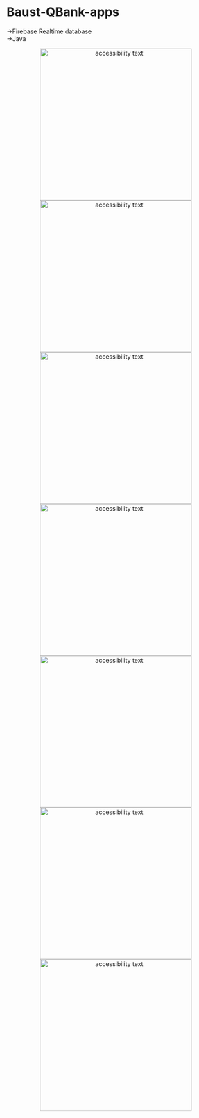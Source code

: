 # Baust-QBank-apps

->Firebase Realtime database<br>
->Java


<p align="center">
  <img src="https://github.com/Abed0711/Baust-QBank-apps/blob/master/ScreenShoot/1.jpg" width="350" alt="accessibility text">
  <img src="https://github.com/Abed0711/Baust-QBank-apps/blob/master/ScreenShoot/2.jpg" width="350" alt="accessibility text">
  <img src="https://github.com/Abed0711/Baust-QBank-apps/blob/master/ScreenShoot/3.jpg" width="350" alt="accessibility text">
  <img src="https://github.com/Abed0711/Baust-QBank-apps/blob/master/ScreenShoot/4.jpg" width="350" alt="accessibility text">
  <img src="https://github.com/Abed0711/Baust-QBank-apps/blob/master/ScreenShoot/5.jpg" width="350" alt="accessibility text">
  <img src="https://github.com/Abed0711/Baust-QBank-apps/blob/master/ScreenShoot/6.jpg" width="350" alt="accessibility text">
  <img src="https://github.com/Abed0711/Baust-QBank-apps/blob/master/ScreenShoot/7.jpg" width="350" alt="accessibility text">
</p>

